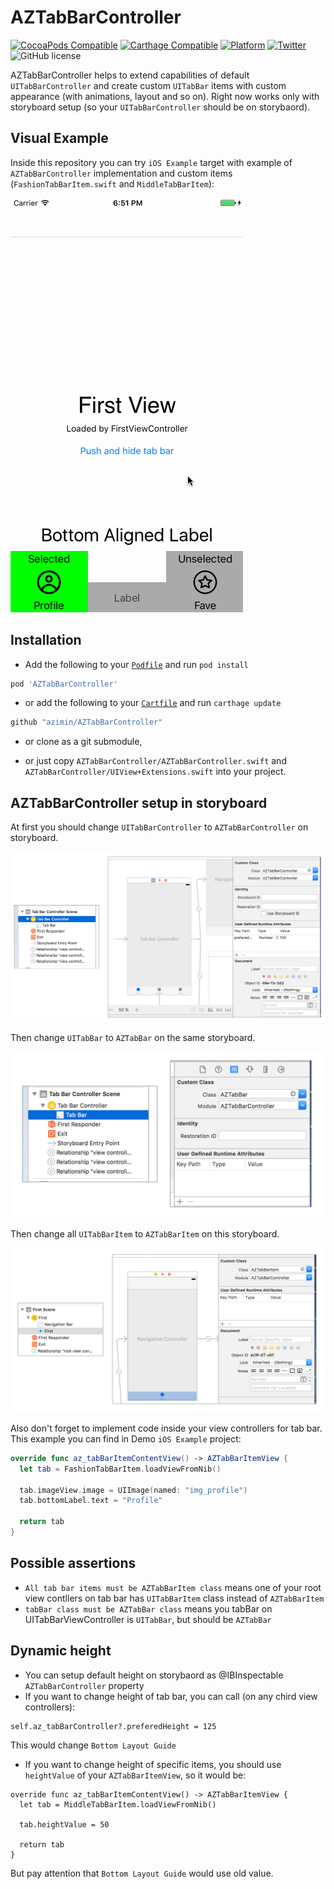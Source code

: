 # AZTabBarController
[![CocoaPods Compatible](https://img.shields.io/cocoapods/v/AZTabBarController.svg)](https://img.shields.io/cocoapods/v/AZTabBarController.svg)
[![Carthage Compatible](https://img.shields.io/badge/Carthage-compatible-4BC51D.svg?style=flat)](https://github.com/Carthage/Carthage)
[![Platform](https://img.shields.io/cocoapods/p/AZTabBarController.svg?style=flat)](http://cocoadocs.org/docsets/AZTabBarController)
[![Twitter](https://img.shields.io/badge/twitter-@ziminalex-blue.svg?style=flat)](http://twitter.com/ziminalex)
![GitHub license](https://img.shields.io/badge/license-MIT-blue.svg?style=flat)

AZTabBarController helps to extend capabilities of default `UITabBarController` and create custom `UITabBar` items with custom appearance (with animations, layout and so on). Right now works only with storyboard setup (so your `UITabBarController` should be on storybaord).

## Visual Example

Inside this repository you can try `iOS Example` target with example of `AZTabBarController` implementation and custom items (`FashionTabBarItem.swift` and `MiddleTabBarItem`):

![Animation example](imgs/animation_example.gif)

## Installation

- Add the following to your [`Podfile`](http://cocoapods.org/) and run `pod install`
```ruby
pod 'AZTabBarController'
```
- or add the following to your [`Cartfile`](https://github.com/Carthage/Carthage) and run `carthage update`
```ruby
github "azimin/AZTabBarController"
```
- or clone as a git submodule,

- or just copy `AZTabBarController/AZTabBarController.swift` and `AZTabBarController/UIView+Extensions.swift` into your project.

## AZTabBarController setup in storyboard

At first you should change `UITabBarController` to `AZTabBarController` on storyboard.

![First setup step](imgs/setup_1.png)

Then change `UITabBar` to `AZTabBar` on the same storyboard.

![Second setup step](imgs/setup_2.png)

Then change all `UITabBarItem` to `AZTabBarItem` on this storyboard.

![Third setup step](imgs/setup_3.png)

Also don't forget to implement code inside your view controllers for tab bar. This example you can find in Demo `iOS Example` project:

```swift
override func az_tabBarItemContentView() -> AZTabBarItemView {
  let tab = FashionTabBarItem.loadViewFromNib()
    
  tab.imageView.image = UIImage(named: "img_profile")
  tab.bottomLabel.text = "Profile"
    
  return tab
}
```

## Possible assertions

- `All tab bar items must be AZTabBarItem class` means one of your root view contllers on tab bar has `UITabBarItem` class instead of `AZTabBarItem`
- `tabBar class must be AZTabBar class` means you tabBar on UITabBarViewController is `UITabBar`, but should be `AZTabBar`

## Dynamic height

- You can setup default height on storybaord as @IBInspectable `AZTabBarController` property
- If you want to change height of tab bar, you can call (on any chird view controllers):
```
self.az_tabBarController?.preferedHeight = 125
```
This would change `Bottom Layout Guide`
- If you want to change height of specific items, you should use `heightValue` of your `AZTabBarItemView`, so it would be:
```
override func az_tabBarItemContentView() -> AZTabBarItemView {
  let tab = MiddleTabBarItem.loadViewFromNib()
    
  tab.heightValue = 50
    
  return tab
}
```
But pay attention that `Bottom Layout Guide` would use old value.
